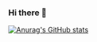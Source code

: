 ### Hi there 👋

[![Anurag's GitHub stats](https://github-readme-stats.vercel.app/api?username=rastins&show_icons=true&theme=algolia)](https://github.com/anuraghazra/github-readme-stats)
